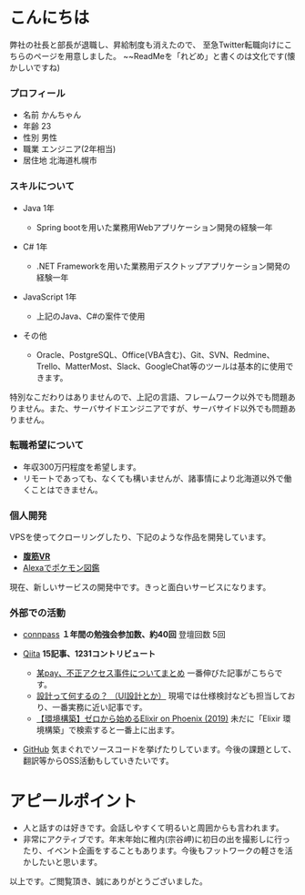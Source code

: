 # こんにちは

弊社の社長と部長が退職し、昇給制度も消えたので、
至急Twitter転職向けにこちらのページを用意しました。
~~ReadMeを「れどめ」と書くのは文化です(懐かしいですね)

### プロフィール

- 名前 かんちゃん
- 年齢 23
- 性別 男性
- 職業 エンジニア(2年相当)
- 居住地 北海道札幌市

### スキルについて

- Java 1年
    - Spring bootを用いた業務用Webアプリケーション開発の経験一年

- C# 1年
    - .NET Frameworkを用いた業務用デスクトップアプリケーション開発の経験一年

- JavaScript 1年
    - 上記のJava、C#の案件で使用

- その他
  - Oracle、PostgreSQL、Office(VBA含む)、Git、SVN、Redmine、Trello、MatterMost、Slack、GoogleChat等のツールは基本的に使用できます。

特別なこだわりはありませんので、上記の言語、フレームワーク以外でも問題ありません。また、サーバサイドエンジニアですが、サーバサイド以外でも問題ありません。

### 転職希望について

- 年収300万円程度を希望します。
- リモートであっても、なくても構いませんが、諸事情により北海道以外で働くことはできません。

### 個人開発
VPSを使ってクローリングしたり、下記のような作品を開発しています。

- **[腹筋VR](https://twitter.com/sapporo_east_k/status/1198983368869863425?s=20)**
- [Alexaでポケモン図鑑](https://twitter.com/sapporo_east_k/status/1205964125249007616?s=20)

現在、新しいサービスの開発中です。きっと面白いサービスになります。

### 外部での活動

- [connpass](https://connpass.com/user/kanchan1996/)
**１年間の勉強会参加数、約40回**
登壇回数 5回

- [Qiita](https://qiita.com/kanchan-1996)
**15記事、1231コントリビュート**
  - [某pay、不正アクセス事件についてまとめ](https://qiita.com/kanchan-1996/items/1ab5561d61f169cb05b4)
一番伸びた記事がこちらです。
  - [設計って何するの？ （UI設計とか）](https://qiita.com/kanchan-1996/items/f528bffbaccfe325032c)
  現場では仕様検討なども担当しており、一番実務に近い記事です。
  - [【環境構築】ゼロから始めるElixir on Phoenix (2019)](https://qiita.com/kanchan-1996/items/42394f3322654ffbf6ee)
未だに「Elixir 環境構築」で検索すると一番上に出ます。

- [GitHub](https://github.com/k-horiuchi)
  気まぐれでソースコードを挙げたりしています。今後の課題として、翻訳等からOSS活動もしていきたいです。


# アピールポイント
- 人と話すのは好きです。会話しやすくて明るいと周囲からも言われます。
- 非常にアクティブです。年末年始に稚内(宗谷岬)に初日の出を撮影しに行ったり、イベント企画をすることもあります。今後もフットワークの軽さを活かしたいと思います。


以上です。ご閲覧頂き、誠にありがとうございました。
